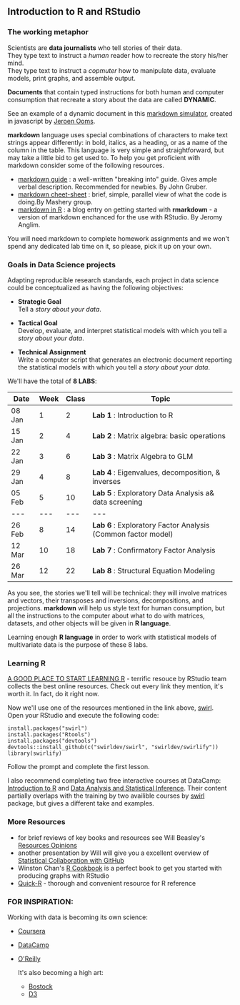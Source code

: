 ## Introduction to R and RStudio

### The working metaphor

Scientists are **data journalists** who tell stories of their data.     
They type text to instruct a *human* reader how to recreate the story his/her mind.  
They type text to instruct a *copmuter* how to manipulate data, evaluate models, print graphs, and  assemble output.   

**Documents** that contain typed instructions for both human and computer consumption that recreate a story about the data are called **DYNAMIC**.

See an example of a dynamic document in this [markdown simulator](https://demo.ocpu.io/markdownapp/www/), created in javascript by  [Jeroen Ooms](http://jeroenooms.github.io/). 

**markdown** language uses special combinations of characters to make text strings appear differently: in bold, italics, as a heading, or as a name of the column in the table. This language is very simple and straightforward, but may take a little bid to get used to. To help you get proficient with markdown consider some of the following resources.  

- [markdown guide](http://daringfireball.net/projects/markdown/) : a well-written "breaking into" guide. Gives ample verbal description. Recommended for newbies. By John Gruber.  
- [markdown cheet-sheet](http://support.mashery.com/docs/customizing_your_portal/Markdown_Cheat_Sheet) : brief, simple, parallel view of what the code is doing.By Mashery group.   
- [markdown in R](http://jeromyanglim.blogspot.ca/2012/05/getting-started-with-r-markdown-knitr.html) : a blog entry on getting started with **rmarkdown** - a version of markdown enchanced for the use with RStudio.  By Jeromy Anglim.


You will need markdown to complete homework assignments and we won't spend any dedicated lab time on it, so please, pick it up on your own. 


### Goals in Data Science projects
Adapting reproducible research standards, each project in data science could be conceptualized as having the following objectives:  

- **Strategic Goal**   
Tell a *story about your data*. 

- **Tactical Goal**  
Develop, evaluate, and interpret statistical models with which you tell a *story about your data*.

- **Technical Assignment**  
Write a computer script that generates an electronic document reporting the statistical models with which you tell a *story about your data*.


We'll have the total of **8 LABS**:  
  
  Date|Week|Class | Topic   
-------|----|------|--
  08 Jan | 1  |2 |**Lab 1** : Introduction to R   
15 Jan | 2  |4 |**Lab 2** : Matrix algebra: basic operations   
22 Jan | 3  |6 |**Lab 3** : Matrix Algebra to GLM     
29 Jan | 4  |8 |**Lab 4** : Eigenvalues, decomposition, & inverses  
05 Feb | 5  |10|**Lab 5** : Exploratory Data Analysis a& data screening  
---|---|---|---
  26 Feb | 8  |14|**Lab 6** : Exploratory Factor Analysis (Common factor model)
12 Mar | 10 |18|**Lab 7** : Confirmatory Factor Analysis
26 Mar | 12  |22|**Lab 8** : Structural Equation Modeling

As you see, the stories we'll tell will be technical: they will involve matrices and vectors, their transposes and inversions, decompositions, and projections. **markdown** will help us style text for human consumption, but all the instructions to the computer about what to do with matrices, datasets, and other objects will be given in  **R language**.  

Learning enough **R language** in order to work with statistical models of multivariate data is the purpose of these 8 labs. 

### Learning R 

[A GOOD PLACE TO START LEARNING R](http://www.rstudio.com/resources/training/online-learning/) - terrific resouce by RStudio team collects the best online resources. Check out every link they mention, it's worth it. In fact, do it right now. 

Now we'll use one of the resources mentioned in the link above, [swirl](http://swirlstats.com/students.html).  
Open your RStudio and execute the following code:  

```
install.packages("swirl")  
install.packages("Rtools")  
install.packages("devtools")  
devtools::install_github(c("swirldev/swirl", "swirldev/swirlify"))  
library(swirlify)  
```

Follow the prompt and complete the first lesson.

I also recommend completing two free interactive courses at DataCamp: [Introduction to R](https://www.datacamp.com/courses/introduction-to-r) and [Data Analysis and Statistical Inference](https://www.datacamp.com/courses/data-analysis-and-statistical-inference_mine-cetinkaya-rundel-by-datacamp). Their content partially overlaps with the training by two availible courses by [swirl](http://swirlstats.com/students.html) package, but gives a different take and examples. 


### More Resources
 - for brief reviews of key books and resources see Will Beasley's [Resources Opinions](https://github.com/OuhscBbmc/RedcapExamplesAndPatterns/blob/master/DocumentationGlobal/ResourcesOpinions.md)
 - another presentation by Will will give you a excellent overview of [Statistical Collaboration with GitHub](http://htmlpreview.github.io/?https://raw.githubusercontent.com/OuhscBbmc/StatisticalComputing/master/2014_Presentations/05_May/BeasleyScugGitHub2014-05.html#/)
 - Winston Chan's [R Cookbook](http://shop.oreilly.com/product/9780596809164.do) is a perfect book to get you started with producing graphs with RStudio
 - [Quick-R](http://www.statmethods.net/) - thorough and convenient resource for R reference

### FOR INSPIRATION:  
  
  Working with data is becoming its own science:    
- [Coursera](https://www.coursera.org/specialization/jhudatascience/1)  
- [DataCamp](https://www.datacamp.com/)  
- [O'Reilly](http://shop.oreilly.com/product/0636920034834.do)  
   
   It's also becoming a high art:  
   - [Bostock](http://bost.ocks.org/mike/)  
   - [D3](https://github.com/mbostock/d3/wiki/Gallery)